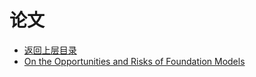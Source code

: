 # 论文

* [返回上层目录](../multimodal-large-model.md)
* [On the Opportunities and Risks of Foundation Models](On-the-Opportunities-and-Risks-of-Foundation-Models/On-the-Opportunities-and-Risks-of-Foundation-Models.md)

